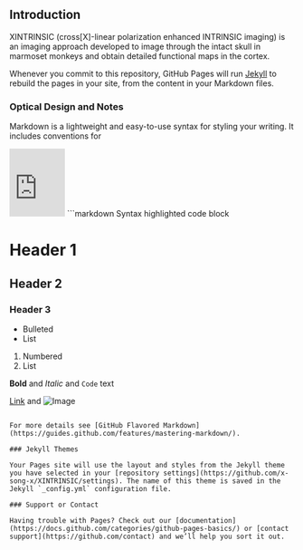 ## Introduction 

XINTRINSIC (cross[X]-linear polarization enhanced INTRINSIC imaging) is an imaging approach developed to image through the intact skull in marmoset monkeys and obtain detailed functional maps in the cortex. 


Whenever you commit to this repository, GitHub Pages will run [Jekyll](https://jekyllrb.com/) to rebuild the pages in your site, from the content in your Markdown files.

### Optical Design and Notes

Markdown is a lightweight and easy-to-use syntax for styling your writing. It includes conventions for
<iframe src="https://onedrive.live.com/embed?cid=0B62C29AB2D2652F&resid=B62C29AB2D2652F%21278772&authkey=ADcZ35g6KBcWFqI" width="98" height="120" frameborder="0" scrolling="no"></iframe>
```markdown
Syntax highlighted code block

# Header 1
## Header 2
### Header 3

- Bulleted
- List

1. Numbered
2. List

**Bold** and _Italic_ and `Code` text

[Link](url) and ![Image](src)
```

For more details see [GitHub Flavored Markdown](https://guides.github.com/features/mastering-markdown/).

### Jekyll Themes

Your Pages site will use the layout and styles from the Jekyll theme you have selected in your [repository settings](https://github.com/x-song-x/XINTRINSIC/settings). The name of this theme is saved in the Jekyll `_config.yml` configuration file.

### Support or Contact

Having trouble with Pages? Check out our [documentation](https://docs.github.com/categories/github-pages-basics/) or [contact support](https://github.com/contact) and we’ll help you sort it out.
